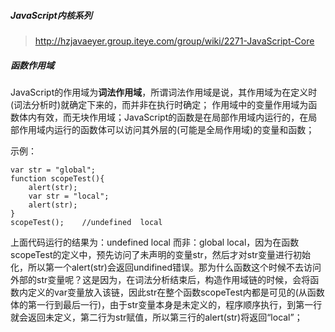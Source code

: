 ##### JavaScript内核系列
>http://hzjavaeyer.group.iteye.com/group/wiki/2271-JavaScript-Core

##### 函数作用域
JavaScript的作用域为**词法作用域**，所谓词法作用域是说，其作用域为在定义时(词法分析时)就确定下来的，而并非在执行时确定；
作用域中的变量作用域为函数体内有效，而无块作用域；JavaScript的函数是在局部作用域内运行的，在局部作用域内运行的函数体可以访问其外层的(可能是全局作用域)的变量和函数；

示例：
```
var str = "global";  
function scopeTest(){  
    alert(str);  
    var str = "local";  
    alert(str);  
}     
scopeTest();    //undefined  local
```
上面代码运行的结果为：undefined  local 而非：global  local，因为在函数scopeTest的定义中，预先访问了未声明的变量str，然后才对str变量进行初始化，所以第一个alert(str)会返回undifined错误。那为什么函数这个时候不去访问外部的str变量呢？这是因为，在词法分析结束后，构造作用域链的时候，会将函数内定义的var变量放入该链，因此str在整个函数scopeTest内都是可见的(从函数体的第一行到最后一行)，由于str变量本身是未定义的，程序顺序执行，到第一行就会返回未定义，第二行为str赋值，所以第三行的alert(str)将返回“local”；
